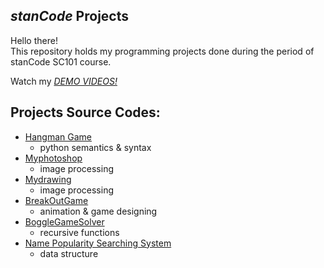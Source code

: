 ## *stanCode* Projects
Hello there!\
This repository holds my programming projects done during the period of stanCode SC101 course.

Watch my *[DEMO VIDEOS!](https://drive.google.com/drive/folders/1Gi3bn9qPW_gR0ISyGzVPLd5Bztdvd7rF?fbclid=IwAR36BW3v_bHn-Idsh-0_ROSWLwrXOzoervZId25OOzH2LX4b6FCGDfULdDg)*

## Projects Source Codes:
- [Hangman Game](http://github.com/stanCode-Turing-demo/projects/blob/master/stanCode_Projects/hangman_game/hangman.py)
   * python semantics & syntax
- [Myphotoshop](http://github.com/stanCode-Turing-demo/projects/blob/master/stanCode_Projects/my_photoshop/best_photoshop_award.py)
   * image processing
- [Mydrawing](http://github.com/stanCode-Turing-demo/projects/blob/master/stanCode_Projects/my_drawing/my_drawing.py)
   * image processing
- [BreakOutGame](http://github.com/stanCode-Turing-demo/projects/blob/master/stanCode_Projects/break_out_game/breakout.py)
   * animation & game designing
- [BoggleGameSolver](http://github.com/stanCode-Turing-demo/projects/blob/master/stanCode_Projects/boggle_game-solver/boggle.py)
   * recursive functions
- [Name Popularity Searching System](http://github.com/stanCode-Turing-demo/projects/blob/master/stanCode_Projects/name_searching_system/babygraphics.py)
   * data structure
